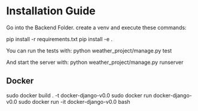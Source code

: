 # Installation Guide

Go into the Backend Folder.
create a venv and execute these commands:

pip install -r requirements.txt
pip install -e .

You can run the tests with:
python weather_project/manage.py test

And start the server with:
python weather_project/manage.py runserver


## Docker

sudo docker build . -t docker-django-v0.0
sudo docker run docker-django-v0.0
sudo docker run -it docker-django-v0.0 bash
